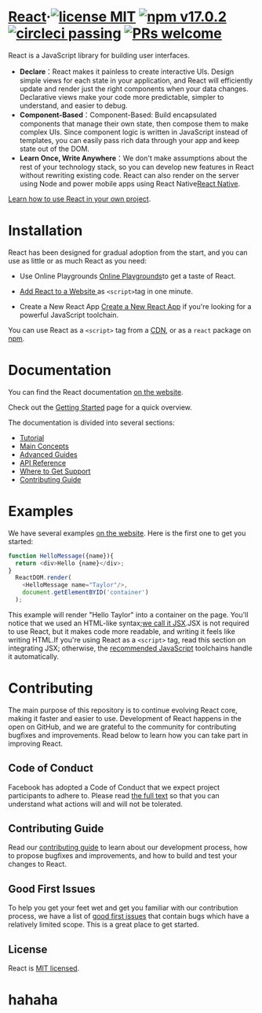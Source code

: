 # **[React](https://reactjs.org/)·**[![license MIT](https://camo.githubusercontent.com/83d3746e5881c1867665223424263d8e604df233d0a11aae0813e0414d433943/68747470733a2f2f696d672e736869656c64732e696f2f62616467652f6c6963656e73652d4d49542d626c75652e737667)](https://github.com/facebook/react/blob/main/LICENSE) [![npm v17.0.2](https://camo.githubusercontent.com/475b49b04214dfa67c1ec8a2837888ae63003feb7b71fd45be30ff360148ad87/68747470733a2f2f696d672e736869656c64732e696f2f6e706d2f762f72656163742e7376673f7374796c653d666c6174)](https://www.npmjs.com/package/react) [![circleci passing](https://camo.githubusercontent.com/37d17fb69546b8990603b0ac9b1576401bc135e4719ba164014a2bf91358538f/68747470733a2f2f636972636c6563692e636f6d2f67682f66616365626f6f6b2f72656163742e7376673f7374796c653d736869656c6426636972636c652d746f6b656e3d3a636972636c652d746f6b656e)](https://circleci.com/gh/facebook/react) [![PRs welcome](https://camo.githubusercontent.com/b0ad703a46e8b249ef2a969ab95b2cb361a2866ecb8fe18495a2229f5847102d/68747470733a2f2f696d672e736869656c64732e696f2f62616467652f5052732d77656c636f6d652d627269676874677265656e2e737667)](https://reactjs.org/docs/how-to-contribute.html#your-first-pull-request)
React is a JavaScript library for building user interfaces.
* **Declare**：React makes it painless to create interactive UIs. Design simple views for each state in your application, and React will efficiently update and render just the right components when your data changes. Declarative views make your code more predictable, simpler to understand, and easier to debug.
* **Component-Based**：Component-Based: Build encapsulated components that manage their own state, then compose them to make complex UIs. Since component logic is written in JavaScript instead of templates, you can easily pass rich data through your app and keep state out of the DOM.
* **Learn Once, Write Anywhere**：We don't make assumptions about the rest of your technology stack, so you can develop new features in React without rewriting existing code. React can also render on the server using Node and power mobile apps using React Native[React Native](https://reactnative.dev/).



[Learn how to use React in your own project](https://reactjs.org/docs/getting-started.html).

# **Installation**
React has been designed for gradual adoption from the start, and you can use as little or as much React as you need:

* Use Online Playgrounds [Online Playgrounds](https://reactjs.org/docs/getting-started.html#online-playgrounds)to get a taste of React.
* [Add React to a Website ](https://reactjs.org/docs/add-react-to-a-website.html)as ```<script>```tag in one minute.

* Create a New React App [Create a New React App](https://reactjs.org/docs/create-a-new-react-app.html) if you're looking for a powerful JavaScript toolchain.

You can use React as a ```<script>``` tag from a [CDN](https://reactjs.org/docs/cdn-links.html), or as a ``` react ``` package on [npm](https://www.npmjs.com/package/react).
# **Documentation**
You can find the React documentation [on the website](https://reactjs.org/).

Check out the [Getting Started](https://reactjs.org/docs/getting-started.html) page for a quick overview.

The documentation is divided into several sections:
* [Tutorial](https://reactjs.org/tutorial/tutorial.html)
* [Main Concepts](https://reactjs.org/docs/hello-world.html)
* [Advanced Guides](https://reactjs.org/docs/jsx-in-depth.html)
* [API Reference](https://reactjs.org/docs/react-api.html)
* [Where to Get Support](https://reactjs.org/community/support.html)
* [Contributing Guide](https://reactjs.org/docs/how-to-contribute.html)
# **Examples**
We have several examples [on the website](https://reactjs.org/). Here is the first one to get you started:
```js
function HelloMessage({name}){
  return <div>Hello {name}</div>;
}
  ReactDOM.render(
    <HelloMessage name="Taylor"/>,
    document.getElementBYID('container')
  );

```
This example will render "Hello Taylor" into a container on the page.
You'll notice that we used an HTML-like syntax;[we call it JSX](https://reactjs.org/docs/introducing-jsx.html).JSX is not required to use React, but it makes code more readable, and writing it feels like writing HTML.If you're using React as a ```<script>``` tag, read this section on integrating JSX; otherwise, the [recommended JavaScript](https://reactjs.org/docs/create-a-new-react-app.html) toolchains handle it automatically.
# **Contributing**
The main purpose of this repository is to continue evolving React core, making it faster and easier to use. Development of React happens in the open on GitHub, and we are grateful to the community for contributing bugfixes and improvements. Read below to learn how you can take part in improving React.
## Code of Conduct
Facebook has adopted a Code of Conduct that we expect project participants to adhere to. Please read [the full text](https://code.fb.com/codeofconduct) so that you can understand what actions will and will not be tolerated.
## Contributing Guide
Read our [contributing guide](https://reactjs.org/contributing/how-to-contribute.html) to learn about our development process, how to propose bugfixes and improvements, and how to build and test your changes to React.
## Good First Issues
To help you get your feet wet and get you familiar with our contribution process, we have a list of [good first issues](https://github.com/facebook/react/labels/good%20first%20issue) that contain bugs which have a relatively limited scope. This is a great place to get started.
## License
React is [MIT licensed](https://github.com/facebook/react/blob/main/LICENSE).
# hahaha

